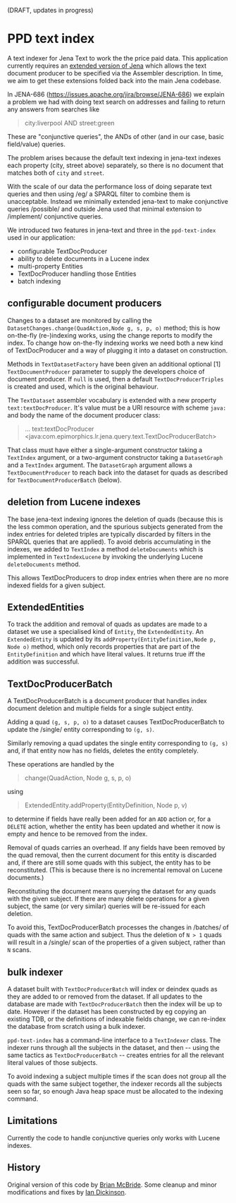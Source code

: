 (DRAFT, updates in progress)

# PPD text index

A text indexer for Jena Text to work the the price paid data. This
application currently requires an
[extended version of Jena](https://github.com/epimorphics/jena-config-doc-producer)
which allows the text document producer to be specified via the Assembler
description. In time, we aim to get these extensions folded back into the main
Jena codebase.


In JENA-686 (https://issues.apache.org/jira/browse/JENA-686)
we explain a problem we had with doing text search on
addresses and failing to return any answers from searches
like

> city:liverpool AND street:green

These are "conjunctive queries", the ANDs of other
(and in our case, basic field/value) queries.

The problem arises because the default text indexing in 
jena-text indexes each property (city, street above) 
separately, so there is no document that matches both of 
`city` and `street`.

With the scale of our data the performance loss of
doing separate text queries and then using /eg/ a SPARQL filter
to combine them is unacceptable. Instead we minimally 
extended jena-text to make conjunctive queries /possible/
and outside Jena used that minimal extension to 
/implement/ conjunctive queries.

We introduced two features in jena-text and three in
the `ppd-text-index` used in our application:

* configurable TextDocProducer
* ability to delete documents in a Lucene index
* multi-property Entities
* TextDocProducer handling those Entities
* batch indexing

## configurable document producers

Changes to a dataset are monitored by calling the
`DatasetChanges.change(QuadAction,Node g, s, p, o)` method; this
is how on-the-fly (re-)indexing works, using the change
reports to modify the index. To change how on-the-fly
indexing works we need both a new kind of TextDocProducer
and a way of plugging it into a dataset on construction.

Methods in `TextDatasetFactory` have been given an
additional optional [1] `TextDocumentProducer` parameter
to supply the developers choice of document producer.
If `null` is used, then a default `TextDocProducerTriples`
is created and used, which is the original behaviour.

The `TextDataset` assembler vocabulary is extended with a
new property `text:textDocProducer`. It\'s value must be
a URI resource with scheme `java:` and body the name
of the document producer class:

> ... text:textDocProducer \<java:com.epimorphics.lr.jena.query.text.TextDocProducerBatch\> 

That class must have either a single-argument constructor taking
a `TextIndex` argument, or a two-argument constructor taking a
`DatasetGraph` and a `TextIndex` argument.  The `DatasetGraph` argument
allows a `TextDocumentProducer` to reach back into the dataset for quads
as described for `TextDocumentProducerBatch` (below).

## deletion from Lucene indexes

The base jena-text indexing ignores the deletion of quads (because
this is the less common operation, and the spurious subjects generated
from the index entries for deleted triples are typically discarded
by filters in the SPARQL queries that are applied). To avoid debris
accumulating in the indexes, we added to `TextIndex` a method
`deleteDocuments` which is implemented in `TextIndexLucene` by
invoking the underlying Lucene `deleteDocuments` method. 

This allows TextDocProducers to drop index entries when there are
no more indexed fields for a given subject.

## ExtendedEntities

To track the addition and removal of quads as updates are
made to a dataset we use a specialised kind of `Entity`,
the `ExtendedEntity`. An `ExtendedEntity` is updated by
its `addProperty(EntityDefinition,Node p, Node o)` method,
which only records properties that are part of the 
`EntityDefinition` and which have literal values. It
returns true iff the addition was successful.

## TextDocProducerBatch

A TextDocProducerBatch is a document producer
that handles index document deletion and multiple
fields for a single subject entity.

Adding a quad `(g, s, p, o)` to a dataset causes
TextDocProducerBatch to update the /single/ entity
corresponding to `(g, s)`.

Similarly removing a quad updates the single entity
corresponding to `(g, s)` and, if that entity now
has no fields, deletes the entity completely.

These operations are handled by the

> change(QuadAction, Node g, s, p, o)

using

> ExtendedEntity.addProperty(EntityDefinition, Node p, v)

to determine if fields have really been added for
an `ADD` action or, for a `DELETE` action, whether
the entity has been updated and whether it now is
empty and hence to be removed from the index.

Removal of quads carries an overhead. If any
fields have been removed by the quad removal,
then the current document for this entity is discarded
and, if there are still some quads with this subject,
the entity has to be reconstituted. (This is because
there is no incremental removal on Lucene documents.)

Reconstituting the document means querying the dataset
for any quads with the given subject. If there are
many delete operations for a given subject, the same
(or very similar) queries will be re-issued for each
deletion.

To avoid this, TextDocProducerBatch processes the
changes in /batches/ of quads with the same action and
subject. Thus the deletion of `N > 1` quads will
result in a /single/ scan of the properties of a
given subject, rather than `N` scans.

## bulk indexer

A dataset built with `TextDocProducerBatch` will index
or deindex quads as they are added to or removed from 
the dataset. If all updates to the database are made
with `TextDocProducerBatch` then the index will be up to
date. However if the dataset has been constructed by
eg copying an existing TDB, or the definitions of 
indexable fields change, we can re-index the database
from scratch using a bulk indexer.

`ppd-text-index` has a command-line interface to
a `TextIndexer` class. The indexer runs through
all the subjects in the dataset, and then -- using
the same tactics as `TextDocProducerBatch` --
creates entries for all the relevant literal
values of those subjects.

To avoid indexing a subject multiple times if
the scan does not group all the quads with the 
same subject together, the indexer records all
the subjects seen so far, so enough Java heap 
space must be allocated to the indexing command.

## Limitations

Currently the code to handle conjunctive queries
only works with Lucene indexes.

## History

Original version of this code by [Brian McBride](https://github.com/bwm-epimorphics).
Some cleanup and minor modifications and fixes by [Ian Dickinson](https://github.com/ijdickinson).
